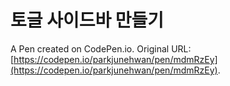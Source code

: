 # 토글 사이드바 만들기

A Pen created on CodePen.io. Original URL: [https://codepen.io/parkjunehwan/pen/mdmRzEy](https://codepen.io/parkjunehwan/pen/mdmRzEy).


